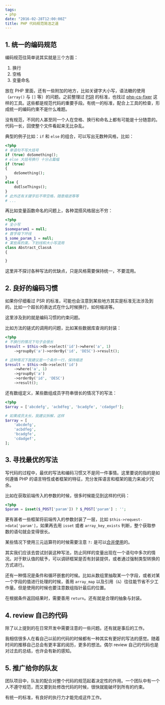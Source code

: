 ```yaml
---
tags:
- php
date: "2016-02-28T12:00:00Z"
title: PHP 代码规范简洁之道
---
```


## 1. 统一的编码规范

编码规范往简单说其实就是三个方面：

1. 换行
2. 空格
3. 变量命名

放在 PHP 里面，还有一些附加的地方，比如关键字大小写，语法糖的使用（`array()` 与 `[]` 等）的问题。之前整理过 [PSR](https://github.com/XiaoLer/php-develop-standards/blob/master/php-basic-coding-standard.md) 的标准，也找过 [php-cs-fixer](http://0x1.im/blog/php/php-cs-fixer.html) 这样的工具。这些都是规范代码的重要手段。有统一的标准，配合上工具的检查，形成统一的编码约束不是什么难题。

没有规范，不同的人甚至同一个人在空格、换行和命名上都有可能是十分随意的。代码一长，回使整个文件看起来无比杂乱。

典型的例子比如：`if` 和 `else` 的组合，可以写出无数种风格，比如：

```php
<?php
# 单语句不写大括号
if (true) doSomething();
# else 大括号换行 十分占篇幅
if (true)
{
    doSomething();
}
else {
    doElseThings();
}
# 此外还有关键字后不带空格，随意缩进等等
# ...
```

再比如变量函数命名的问题上，各种混搭风格层出不穷：

``` php
<?php
# 全小写
$someparam1 = null;
# 首字母下环线
$_some_param_1 = null;
# 某些库的类，下划线和大小写混用
class Abstract_ClassA
{

}
```

这里并不探讨各种写法的优缺点，只是风格需要保持统一，不要混用。

## 2. 良好的编码习惯

如果你仔细看过 PSR 的标准，可能也会注意到某些地方其实是标准无法涉及到的。比如一个超长的表达式在什么时候换行，如何缩进等。

这里涉及到的就是编码习惯的约束问题。

比如方法的链式的调用的问题，比如某些数据库查询的封装：

```php
<?php
# 不换行的情况下句子会很长
$result = $this->db->select('id')->where('a', 1)
    ->groupBy('a')->orderBy('id', 'DESC')->result();

# 这种情况下我建议是一个条件一行，保持缩进
$result = $this->db->select('id')
    ->where('a', 1)
    ->groupBy('a')
    ->orderBy('id', 'DESC')
    ->result();
```

还有数组定义，某些数组成员字符串很长的情况下的写法：

```php
<?php
$array = ['abcdefg', 'acbdfeg', 'bcadgfe', 'cdadgef'];

# 如果成员太长，我建议拆解，这样
$array = [
    'abcdefg',
    'acbdfeg',
    'bcadgfe',
    'cdadgef',
];
```

## 3. 寻找最优的写法

写代码的过程中，最优的写法和编码习惯又不是同一件事情。这里要说的指的是如何遵循 PHP 的语言特性或者框架的特征，充分发挥语言和框架的能力来减少冗余。

比如在获取前端传入的参数的时候，很多时候能见到这样的代码：

```php
<?php
$param = isset($_POST['param']) ? $_POST['param'] : '';
```

更有甚者一些框架将前端传入的参数封装了一层，比如 `$this->request->data['param']`，如果再去用 `isset` 或者 `array_key_exists` 判断，整个获取参数的语句就会变得很长。

某些情况下使用三元运算符的时候需要注意 `?:` 是可以[合并使用](http://0x1.im/blog/php/add-a-operator-to-php7.html)的。

其实我们应该去尝试封装这种写法，防止同样的变量出现在一个语句中多次的情况。对于默认值的赋予，可以调研框架是否有封装提供，或者通过强制类型转换的方式进行。

还有一种情况是条件和循环嵌套的时候。比如从数组里抽取某一个字段，或者对某一个字段的值进行处理的时候，善用 `array_map` 以及引用（`&`）往往能节省不少工作量。但是使用的时候也要注意数组指针最后的位置。

在根据条件返回结果时，需要善用 `return`。还有就是合理的抽象与封装。

## 4. review 自己的代码

除了以上提到的在日常开发中需要注意的一些问题。还有就是事后的工作。

我相信很多人在看自己以前的代码的时候都有一种其实有更好的写法的感觉。随着时间的推移自己总会有更丰富的阅历，更多的想法。偶尔 review 自己的代码也是对过去的总结，也许会有新的感知。

## 5. 推广给你的队友

团队项目中，队友的配合对整个代码的规范起着决定性的作用。一个团队中有一个人不遵守规范，而又要到处修改代码的时候，很快就能破坏到所有的约束。

有统一的标准，有良好的执行力才能完成这件工作。
